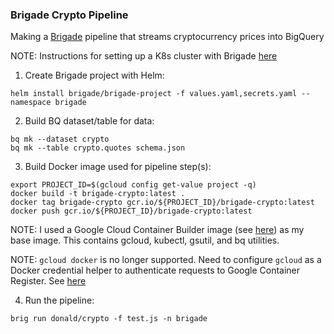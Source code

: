 ### Brigade Crypto Pipeline

Making a [Brigade](https://brigade.sh/) pipeline that streams cryptocurrency prices into BigQuery 

NOTE: Instructions for setting up a K8s cluster with Brigade [here](https://github.com/donaldrauscher/brigade-build)

1. Create Brigade project with Helm:
```
helm install brigade/brigade-project -f values.yaml,secrets.yaml --namespace brigade
```

2. Build BQ dataset/table for data:
```
bq mk --dataset crypto
bq mk --table crypto.quotes schema.json
```

3. Build Docker image used for pipeline step(s):
```
export PROJECT_ID=$(gcloud config get-value project -q)
docker build -t brigade-crypto:latest .
docker tag brigade-crypto gcr.io/${PROJECT_ID}/brigade-crypto:latest
docker push gcr.io/${PROJECT_ID}/brigade-crypto:latest
```

NOTE: I used a Google Cloud Container Builder image (see [here](https://github.com/GoogleCloudPlatform/cloud-builders/tree/master/gcloud)) as my base image.  This contains gcloud, kubectl, gsutil, and bq utilities.

NOTE: `gcloud docker` is no longer supported.  Need to configure `gcloud` as a Docker credential helper to authenticate requests to Google Container Register.  See [here](https://cloud.google.com/container-registry/docs/support/deprecation-notices#gcloud-docker')

4. Run the pipeline:
```
brig run donald/crypto -f test.js -n brigade
```
